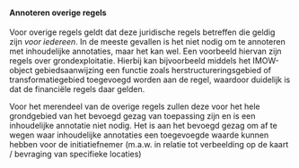 ﻿#### Annoteren overige regels

Voor overige regels geldt dat deze juridische regels betreffen die geldig
zijn *voor iedereen*. In de meeste gevallen is het niet nodig om te annoteren
met inhoudelijke annotaties, maar het kan wel. Een voorbeeld hiervan zijn regels
over grondexploitatie. Hierbij kan bijvoorbeeld middels het IMOW-object
gebiedsaanwijzing een functie zoals herstructureringsgebied of
transformatiegebied toegevoegd worden aan de regel, waardoor duidelijk is dat de
financiële regels daar gelden.

Voor het merendeel van de overige regels zullen deze voor het hele grondgebied
van het bevoegd gezag van toepassing zijn en is een inhoudelijke annotatie niet
nodig. Het is aan het bevoegd gezag om af te wegen waar inhoudelijke annotaties
een toegevoegde waarde kunnen hebben voor de initiatiefnemer (m.a.w. in relatie
tot verbeelding op de kaart / bevraging van specifieke locaties)
